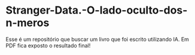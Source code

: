 # Stranger-Data.-O-lado-oculto-dos-n-meros
Esse é um repositório que buscar um livro  que foi escrito utilizando IA. Em PDF fica exposto o resultado final!
